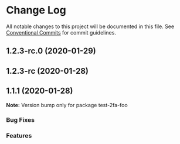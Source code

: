 # Change Log

All notable changes to this project will be documented in this file.
See [Conventional Commits](https://conventionalcommits.org) for commit guidelines.

## 1.2.3-rc.0 (2020-01-29)



## 1.2.3-rc (2020-01-28)



## 1.1.1 (2020-01-28)

**Note:** Version bump only for package test-2fa-foo






### Bug Fixes


### Features
